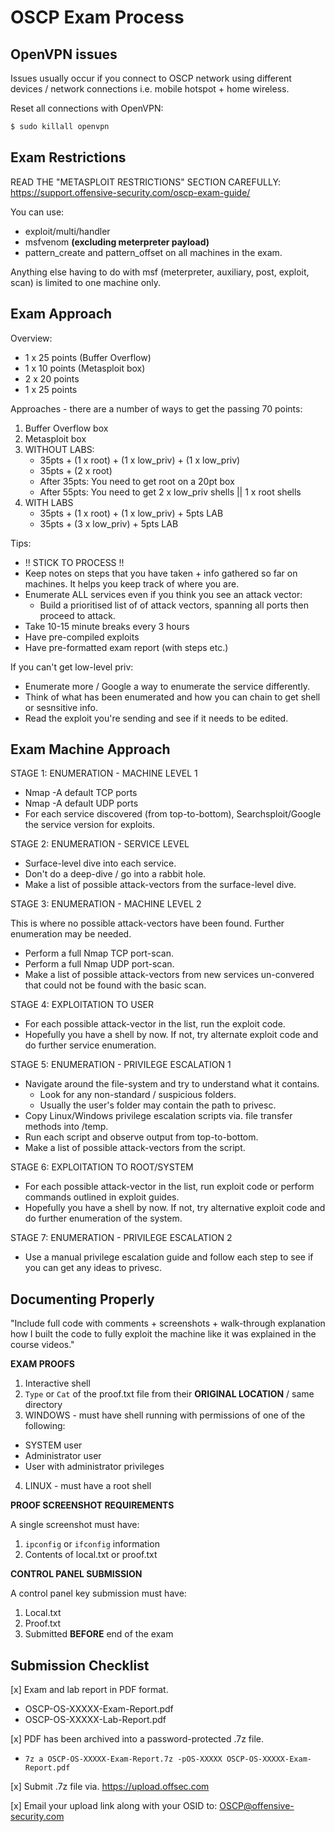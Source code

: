 # OSCP Exam Process

## OpenVPN issues

Issues usually occur if you connect to OSCP network using different devices / network connections i.e. mobile hotspot + home wireless.

Reset all connections with OpenVPN:
```bash
$ sudo killall openvpn
```

## Exam Restrictions

READ THE "METASPLOIT RESTRICTIONS" SECTION CAREFULLY: https://support.offensive-security.com/oscp-exam-guide/

You can use:
* exploit/multi/handler
* msfvenom __(excluding meterpreter payload)__
* pattern_create and pattern_offset on all machines in the exam.

Anything else having to do with msf (meterpreter, auxiliary, post, exploit, scan) is limited to one machine only.


## Exam Approach

Overview:
* 1 x 25 points (Buffer Overflow)
* 1 x 10 points (Metasploit box)
* 2 x 20 points
* 1 x 25 points

Approaches - there are a number of ways to get the passing 70 points:
1. Buffer Overflow box
2. Metasploit box
3. WITHOUT LABS:
    * 35pts + (1 x root) + (1 x low_priv) + (1 x low_priv)
    * 35pts + (2 x root)
    * After 35pts: You need to get root on a 20pt box
    * After 55pts: You need to get 2 x low_priv shells || 1 x root shells
 4. WITH LABS
    * 35pts + (1 x root) + (1 x low_priv) + 5pts LAB
    * 35pts + (3 x low_priv) + 5pts LAB

Tips:
* !! STICK TO PROCESS !!
* Keep notes on steps that you have taken + info gathered so far on machines. It helps you keep track of where you are.
* Enumerate ALL services even if you think you see an attack vector:
    * Build a prioritised list of of attack vectors, spanning all ports then proceed to attack.
* Take 10-15 minute breaks every 3 hours
* Have pre-compiled exploits
* Have pre-formatted exam report (with steps etc.)

If you can't get low-level priv:
* Enumerate more / Google a way to enumerate the service differently.
* Think of what has been enumerated and how you can chain to get shell or sesnsitive info.
* Read the exploit you're sending and see if it needs to be edited.


## Exam Machine Approach

STAGE 1: ENUMERATION - MACHINE LEVEL 1

* Nmap -A default TCP ports
* Nmap -A default UDP ports
* For each service discovered (from top-to-bottom), Searchsploit/Google the service version for exploits.

STAGE 2: ENUMERATION - SERVICE LEVEL

* Surface-level dive into each service.
* Don't do a deep-dive / go into a rabbit hole.
* Make a list of possible attack-vectors from the surface-level dive.

STAGE 3: ENUMERATION - MACHINE LEVEL 2

This is where no possible attack-vectors have been found. Further enumeration may be needed.

* Perform a full Nmap TCP port-scan.
* Perform a full Nmap UDP port-scan.
* Make a list of possible attack-vectors from new services un-convered that could not be found with the basic scan.

STAGE 4: EXPLOITATION TO USER

* For each possible attack-vector in the list, run the exploit code.
* Hopefully you have a shell by now. If not, try alternate exploit code and do further service enumeration.

STAGE 5: ENUMERATION - PRIVILEGE ESCALATION 1

* Navigate around the file-system and try to understand what it contains.
  * Look for any non-standard / suspicious folders.
  * Usually the user's folder may contain the path to privesc.
* Copy Linux/Windows privilege escalation scripts via. file transfer methods into /temp.
* Run each script and observe output from top-to-bottom.
* Make a list of possible attack-vectors from the script.

STAGE 6: EXPLOITATION TO ROOT/SYSTEM

* For each possible attack-vector in the list, run exploit code or perform commands outlined in exploit guides.
* Hopefully you have a shell by now. If not, try alternative exploit code and do further enumeration of the system.

STAGE 7: ENUMERATION - PRIVILEGE ESCALATION 2

* Use a manual privilege escalation guide and follow each step to see if you can get any ideas to privesc.


## Documenting Properly

"Include full code with comments + screenshots + walk-through explanation how I built the code to fully exploit the machine like it was explained in the course videos."

**EXAM PROOFS**

1. Interactive shell
2. `Type` or `Cat` of the proof.txt file from their __ORIGINAL LOCATION__ / same directory
3. WINDOWS - must have shell running with permissions of one of the following:
  * SYSTEM user
  * Administrator user
  * User with administrator privileges
4. LINUX - must have a root shell

**PROOF SCREENSHOT REQUIREMENTS**

A single screenshot must have:
1. `ipconfig` or `ifconfig` information
2. Contents of local.txt or proof.txt

**CONTROL PANEL SUBMISSION**

A control panel key submission must have:
1. Local.txt
2. Proof.txt
3. Submitted __BEFORE__ end of the exam

## Submission Checklist

[x] Exam and lab report in PDF format.
* OSCP-OS-XXXXX-Exam-Report.pdf
* OSCP-OS-XXXXX-Lab-Report.pdf  

[x] PDF has been archived into a password-protected .7z file.
* `7z a OSCP-OS-XXXXX-Exam-Report.7z -pOS-XXXXX OSCP-OS-XXXXX-Exam-Report.pdf` 

[x] Submit .7z file via. https://upload.offsec.com  

[x] Email your upload link along with your OSID to: OSCP@offensive-security.com
